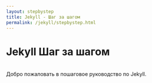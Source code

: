 ```yaml
---
layout: stepbystep
title: Jekyll - Шаг за шагом
permalink: /jekyll/stepbystep.html
---
```


# Jekyll Шаг за шагом
<br>
Добро пожаловать в пошаговое руководство по Jekyll.